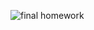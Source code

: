 ![final homework](https://github.com/lhz837540397/homework/blob/master/%E6%98%A5%E8%8A%82%E6%A1%A3%E5%89%8D%E7%9E%BB.png)
